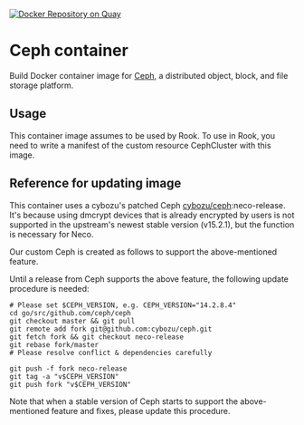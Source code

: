 [![Docker Repository on Quay](https://quay.io/repository/cybozu/ceph/status "Docker Repository on Quay")](https://quay.io/repository/cybozu/ceph)

Ceph container
==============

Build Docker container image for [Ceph][], a distributed object, block, and file storage platform.

Usage
-----

This container image assumes to be used by Rook.
To use in Rook, you need to write a manifest of the custom resource CephCluster with this image.

Reference for updating image
----------------------------

This container uses a cybozu's patched Ceph [cybozu/ceph][]:neco-release. It's because using dmcrypt devices that is already encrypted by users is not supported in the upstream's newest stable version (v15.2.1), but the function is  necessary for Neco.

Our custom Ceph is created as follows to support the above-mentioned feature.

Until a release from Ceph supports the above feature, the following update procedure is needed:

```
# Please set $CEPH_VERSION, e.g. CEPH_VERSION="14.2.8.4"
cd go/src/github.com/ceph/ceph
git checkout master && git pull
git remote add fork git@github.com:cybozu/ceph.git
git fetch fork && git checkout neco-release
git rebase fork/master
# Please resolve conflict & dependencies carefully

git push -f fork neco-release
git tag -a "v$CEPH_VERSION"
git push fork "v$CEPH_VERSION"
```

Note that when a stable version of Ceph starts to support the above-mentioned feature and fixes, please update this procedure.

[Ceph]: https://github.com/ceph/ceph
[cybozu/ceph]: https://github.com/cybozu/ceph
